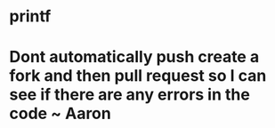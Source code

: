 # printf


# Dont automatically push create a fork and then pull request so I can see if there are any errors in the code ~ Aaron

